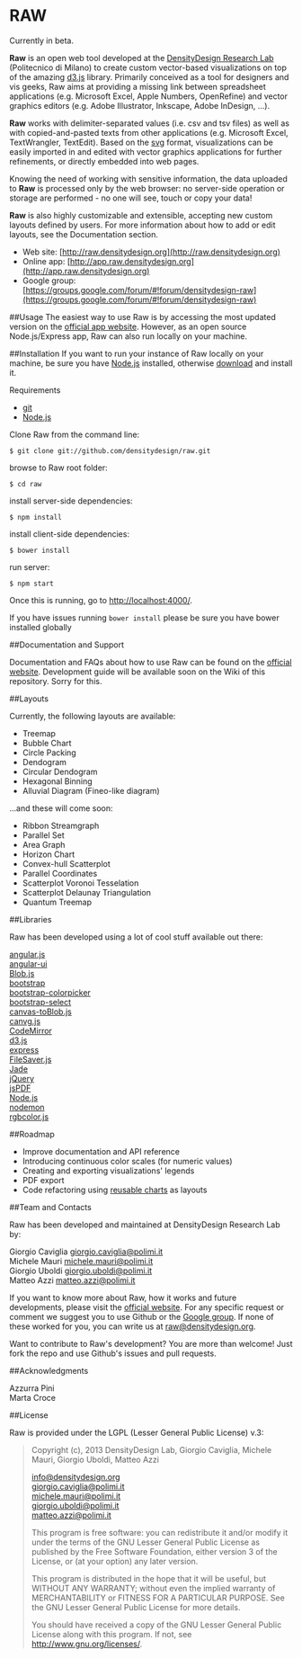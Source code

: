 # RAW
Currently in beta.

**Raw** is an open web tool developed at the [DensityDesign Research Lab](http://www.densitydesign.org) (Politecnico di Milano) to create custom vector-based visualizations on top of the amazing [d3.js](https://github.com/mbostock/d3) library.
Primarily conceived as a tool for designers and vis geeks, Raw aims at providing a missing link  between spreadsheet applications (e.g. Microsoft Excel, Apple Numbers, OpenRefine) and vector graphics editors (e.g. Adobe Illustrator, Inkscape, Adobe InDesign, ...).

**Raw** works with delimiter-separated values (i.e. csv and tsv files) as well as with copied-and-pasted texts from other applications (e.g. Microsoft Excel, TextWrangler, TextEdit). Based on the [svg](http://en.wikipedia.org/wiki/Svg) format, visualizations can be easily imported in and edited with vector graphics applications for further refinements, or directly embedded into web pages.

Knowing the need of working with sensitive information, the data uploaded to **Raw** is processed only by the web browser: no server-side operation or storage are performed - no one will see, touch or copy your data!

**Raw** is also highly customizable and extensible, accepting new custom layouts defined by users. For more information about how to add or edit layouts, see the Documentation section.

- Web site: [http://raw.densitydesign.org](http://raw.densitydesign.org)
- Online app: [http://app.raw.densitydesign.org](http://app.raw.densitydesign.org)
- Google group: [https://groups.google.com/forum/#!forum/densitydesign-raw](https://groups.google.com/forum/#!forum/densitydesign-raw)


##Usage
The easiest way to use Raw is by accessing the most updated version on the [official app website](http://app.raw.densitydesign.org). However, as an open source Node.js/Express app, Raw can also run locally on your machine. 

##Installation
If you want to run your instance of Raw locally on your machine, be sure you have [Node.js](http://dnodejs.org/) installed, otherwise [download](http://nodejs.org/download/) and install it.

Requirements

- [git](http://git-scm.com/book/en/Getting-Started-Installing-Git)
- [Node.js](http://nodejs.org/download/)


Clone Raw from the command line:

	$ git clone git://github.com/densitydesign/raw.git

browse to Raw root folder:

	$ cd raw

install server-side dependencies:

	$ npm install

install client-side dependencies:

	$ bower install
	
run server:

	$ npm start

Once this is running, go to [http://localhost:4000/](http://localhost:4000/).

If you have issues running `bower install` please be sure you have bower installed globally


##Documentation and Support

Documentation and FAQs about how to use Raw can be found on the [official website](http://raw.densitydesign.org). Development guide will be available soon on the Wiki of this repository. Sorry for this.

##Layouts

Currently, the following layouts are available:

- Treemap
- Bubble Chart
- Circle Packing
- Dendogram
- Circular Dendogram
- Hexagonal Binning
- Alluvial Diagram (Fineo-like diagram)

…and these will come soon:

- Ribbon Streamgraph
- Parallel Set 
- Area Graph
- Horizon Chart
- Convex-hull Scatterplot
- Parallel Coordinates
- Scatterplot Voronoi Tesselation
- Scatterplot Delaunay Triangulation
- Quantum Treemap

##Libraries

Raw has been developed using a lot of cool stuff available out there:

[angular.js](https://github.com/angular/angular.js)  
[angular-ui](https://github.com/angular-ui)  
[Blob.js](https://github.com/eligrey/Blob.js)  
[bootstrap](https://github.com/twbs/bootstrap)  
[bootstrap-colorpicker](http://www.eyecon.ro/bootstrap-colorpicker/)  
[bootstrap-select](https://github.com/silviomoreto/bootstrap-select)  
[canvas-toBlob.js](https://github.com/eligrey/canvas-toBlob.js)  
[canvg.js](http://code.google.com/p/canvg/)  
[CodeMirror](https://github.com/marijnh/codemirror)  
[d3.js](https://github.com/mbostock/d3)  
[express](https://github.com/visionmedia/express)  
[FileSaver.js](https://github.com/eligrey/FileSaver.js)  
[Jade](http://jade-lang.com/)  
[jQuery](https://github.com/jquery/jquery)  
[jsPDF](https://github.com/MrRio/jsPDF)  
[Node.js](http://nodejs.org/)  
[nodemon](https://github.com/remy/nodemon)  
[rgbcolor.js](http://www.phpied.com/rgb-color-parser-in-javascript/)  


##Roadmap

- Improve documentation and API reference
- Introducing continuous color scales (for numeric values)
- Creating and exporting visualizations' legends
- PDF export
- Code refactoring using [reusable charts](http://bost.ocks.org/mike/chart/) as layouts



##Team and Contacts

Raw has been developed and maintained at DensityDesign Research Lab by:
 
Giorgio Caviglia <giorgio.caviglia@polimi.it>  
Michele Mauri <michele.mauri@polimi.it>  
Giorgio Uboldi <giorgio.uboldi@polimi.it>  
Matteo Azzi <matteo.azzi@polimi.it>  

If you want to know more about Raw, how it works and future developments, please visit the [official website](http://raw.densitydesign.org). For any specific request or comment we suggest you to use Github or the [Google group](https://groups.google.com/forum/#!forum/densitydesign-raw). If none of these worked for you, you can write us at <raw@densitydesign.org>.

Want to contribute to Raw's development? You are more than welcome! Just fork the repo and use Github's issues and pull requests.

##Acknowledgments

Azzurra Pini  
Marta Croce

##License

Raw is provided under the LGPL (Lesser General Public License) v.3:

> Copyright (c), 2013 DensityDesign Lab, Giorgio Caviglia, Michele Mauri,
> Giorgio Uboldi, Matteo Azzi
> 
> <info@densitydesign.org>  
> <giorgio.caviglia@polimi.it>  
> <michele.mauri@polimi.it>  
> <giorgio.uboldi@polimi.it>  
> <matteo.azzi@polimi.it>  
> 
> This program is free software: you can redistribute it and/or modify
> it under the terms of the GNU Lesser General Public License as published by
> the Free Software Foundation, either version 3 of the License, or
> (at your option) any later version.
> 
> This program is distributed in the hope that it will be useful,
> but WITHOUT ANY WARRANTY; without even the implied warranty of
> MERCHANTABILITY or FITNESS FOR A PARTICULAR PURPOSE. See the
> GNU Lesser General Public License for more details.
> 
> You should have received a copy of the GNU Lesser General Public License
> along with this program.  If not, see <http://www.gnu.org/licenses/>.